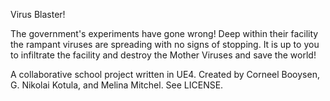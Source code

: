 Virus Blaster!

The government's experiments have gone wrong!  Deep within their facility the rampant viruses are spreading with no signs of stopping.  It is up to you to infiltrate the facility and destroy the Mother Viruses and save the world!

A collaborative school project written in UE4.  Created by Corneel Booysen, G. Nikolai Kotula, and Melina Mitchel.  See LICENSE.